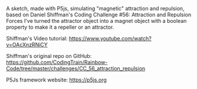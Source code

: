 A sketch, made with P5js, simulating "magnetic" attraction and repulsion, based on Daniel Shiffman's Coding Challenge #56: Attraction and Repulsion Forces I've turned the attractor object into a magnet object with a boolean property to make it a repeller or an attractor.

Shiffman's Video tutorial: https://www.youtube.com/watch?v=OAcXnzRNiCY

Shiffman's original repo on GitHub: https://github.com/CodingTrain/Rainbow-Code/tree/master/challenges/CC_56_attraction_repulsion

P5Js framework website: https://p5js.org
